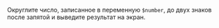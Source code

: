 
Округлите число, записанное в переменную `$number`, до двух знаков после запятой и выведите результат на экран.
